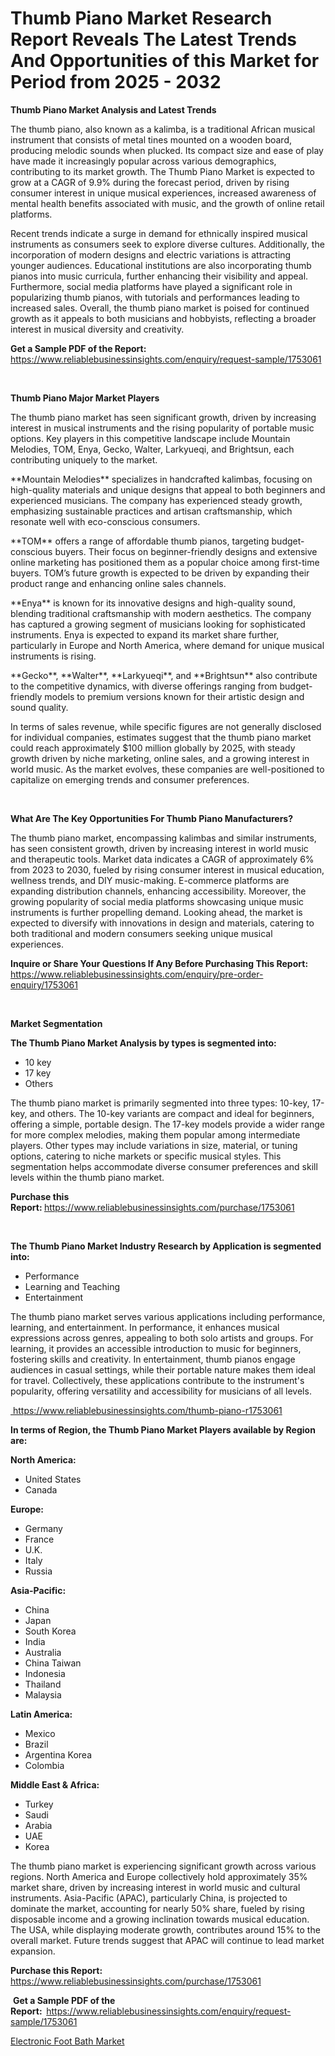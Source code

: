 <p><h1>Thumb Piano Market Research Report Reveals The Latest Trends And Opportunities of this Market for Period from 2025 - 2032</h1></p><p><strong>Thumb Piano Market Analysis and Latest Trends</strong></p>
<p><p>The thumb piano, also known as a kalimba, is a traditional African musical instrument that consists of metal tines mounted on a wooden board, producing melodic sounds when plucked. Its compact size and ease of play have made it increasingly popular across various demographics, contributing to its market growth. The Thumb Piano Market is expected to grow at a CAGR of 9.9% during the forecast period, driven by rising consumer interest in unique musical experiences, increased awareness of mental health benefits associated with music, and the growth of online retail platforms.</p><p>Recent trends indicate a surge in demand for ethnically inspired musical instruments as consumers seek to explore diverse cultures. Additionally, the incorporation of modern designs and electric variations is attracting younger audiences. Educational institutions are also incorporating thumb pianos into music curricula, further enhancing their visibility and appeal. Furthermore, social media platforms have played a significant role in popularizing thumb pianos, with tutorials and performances leading to increased sales. Overall, the thumb piano market is poised for continued growth as it appeals to both musicians and hobbyists, reflecting a broader interest in musical diversity and creativity.</p></p>
<p><strong>Get a Sample PDF of the Report:&nbsp;</strong> <a href="https://www.reliablebusinessinsights.com/enquiry/request-sample/1753061?utm_campaign=2323&utm_medium=2&utm_source=Github&utm_content=ia&utm_term=08022025&utm_id=thumb-piano">https://www.reliablebusinessinsights.com/enquiry/request-sample/1753061</a></p>
<p>&nbsp;</p>
<p><strong>Thumb Piano Major Market Players</strong></p>
<p><p>The thumb piano market has seen significant growth, driven by increasing interest in musical instruments and the rising popularity of portable music options. Key players in this competitive landscape include Mountain Melodies, TOM, Enya, Gecko, Walter, Larkyueqi, and Brightsun, each contributing uniquely to the market.</p><p>**Mountain Melodies** specializes in handcrafted kalimbas, focusing on high-quality materials and unique designs that appeal to both beginners and experienced musicians. The company has experienced steady growth, emphasizing sustainable practices and artisan craftsmanship, which resonate well with eco-conscious consumers.</p><p>**TOM** offers a range of affordable thumb pianos, targeting budget-conscious buyers. Their focus on beginner-friendly designs and extensive online marketing has positioned them as a popular choice among first-time buyers. TOM’s future growth is expected to be driven by expanding their product range and enhancing online sales channels.</p><p>**Enya** is known for its innovative designs and high-quality sound, blending traditional craftsmanship with modern aesthetics. The company has captured a growing segment of musicians looking for sophisticated instruments. Enya is expected to expand its market share further, particularly in Europe and North America, where demand for unique musical instruments is rising.</p><p>**Gecko**, **Walter**, **Larkyueqi**, and **Brightsun** also contribute to the competitive dynamics, with diverse offerings ranging from budget-friendly models to premium versions known for their artistic design and sound quality. </p><p>In terms of sales revenue, while specific figures are not generally disclosed for individual companies, estimates suggest that the thumb piano market could reach approximately $100 million globally by 2025, with steady growth driven by niche marketing, online sales, and a growing interest in world music. As the market evolves, these companies are well-positioned to capitalize on emerging trends and consumer preferences.</p></p>
<p>&nbsp;</p>
<p><strong>What Are The Key Opportunities For Thumb Piano Manufacturers?</strong></p>
<p><p>The thumb piano market, encompassing kalimbas and similar instruments, has seen consistent growth, driven by increasing interest in world music and therapeutic tools. Market data indicates a CAGR of approximately 6% from 2023 to 2030, fueled by rising consumer interest in musical education, wellness trends, and DIY music-making. E-commerce platforms are expanding distribution channels, enhancing accessibility. Moreover, the growing popularity of social media platforms showcasing unique music instruments is further propelling demand. Looking ahead, the market is expected to diversify with innovations in design and materials, catering to both traditional and modern consumers seeking unique musical experiences.</p></p>
<p><strong>Inquire or Share Your Questions If Any Before Purchasing This Report:</strong> <a href="https://www.reliablebusinessinsights.com/enquiry/pre-order-enquiry/1753061?utm_campaign=2323&utm_medium=2&utm_source=Github&utm_content=ia&utm_term=08022025&utm_id=thumb-piano">https://www.reliablebusinessinsights.com/enquiry/pre-order-enquiry/1753061</a></p>
<p>&nbsp;</p>
<p><strong>Market Segmentation</strong></p>
<p><strong>The Thumb Piano Market Analysis by types is segmented into:</strong></p>
<p><ul><li>10 key</li><li>17 key</li><li>Others</li></ul></p>
<p><p>The thumb piano market is primarily segmented into three types: 10-key, 17-key, and others. The 10-key variants are compact and ideal for beginners, offering a simple, portable design. The 17-key models provide a wider range for more complex melodies, making them popular among intermediate players. Other types may include variations in size, material, or tuning options, catering to niche markets or specific musical styles. This segmentation helps accommodate diverse consumer preferences and skill levels within the thumb piano market.</p></p>
<p><strong>Purchase this Report:&nbsp;</strong><a href="https://www.reliablebusinessinsights.com/purchase/1753061?utm_campaign=2323&utm_medium=2&utm_source=Github&utm_content=ia&utm_term=08022025&utm_id=thumb-piano">https://www.reliablebusinessinsights.com/purchase/1753061</a></p>
<p>&nbsp;</p>
<p><strong>The Thumb Piano Market Industry Research by Application is segmented into:</strong></p>
<p><ul><li>Performance</li><li>Learning and Teaching</li><li>Entertainment</li></ul></p>
<p><p>The thumb piano market serves various applications including performance, learning, and entertainment. In performance, it enhances musical expressions across genres, appealing to both solo artists and groups. For learning, it provides an accessible introduction to music for beginners, fostering skills and creativity. In entertainment, thumb pianos engage audiences in casual settings, while their portable nature makes them ideal for travel. Collectively, these applications contribute to the instrument's popularity, offering versatility and accessibility for musicians of all levels.</p></p>
<p><a href="https://www.reliablebusinessinsights.com/thumb-piano-r1753061?utm_campaign=2323&utm_medium=2&utm_source=Github&utm_content=ia&utm_term=08022025&utm_id=thumb-piano">&nbsp;https://www.reliablebusinessinsights.com/thumb-piano-r1753061</a></p>
<p><strong>In terms of Region, the Thumb Piano Market Players available by Region are:</strong></p>
<p>
    <p> <strong> North America: </strong>
        <ul>
            <li>United States</li>
            <li>Canada</li>
        </ul>
        </p> 
    <p> <strong> Europe: </strong>
        <ul>
            <li>Germany</li>
            <li>France</li>
            <li>U.K.</li>
            <li>Italy</li>
            <li>Russia</li>
        </ul>
        </p> 
    <p> <strong> Asia-Pacific: </strong>
        <ul>
            <li>China</li>
            <li>Japan</li>
            <li>South Korea</li>
            <li>India</li>
            <li>Australia</li>
            <li>China Taiwan</li>
            <li>Indonesia</li>
            <li>Thailand</li>
            <li>Malaysia</li>
        </ul>
        </p> 
    <p> <strong> Latin America: </strong>
        <ul>
            <li>Mexico</li>
            <li>Brazil</li>
            <li>Argentina Korea</li>
            <li>Colombia</li>
        </ul>
        </p> 
    <p> <strong> Middle East & Africa: </strong>
        <ul>
            <li>Turkey</li>
            <li>Saudi</li>
            <li>Arabia</li>
            <li>UAE</li>
            <li>Korea</li>
        </ul>
    </p>
    </p>
<p><p>The thumb piano market is experiencing significant growth across various regions. North America and Europe collectively hold approximately 35% market share, driven by increasing interest in world music and cultural instruments. Asia-Pacific (APAC), particularly China, is projected to dominate the market, accounting for nearly 50% share, fueled by rising disposable income and a growing inclination towards musical education. The USA, while displaying moderate growth, contributes around 15% to the overall market. Future trends suggest that APAC will continue to lead market expansion.</p></p>
<p><strong>Purchase this Report: </strong><a href="https://www.reliablebusinessinsights.com/purchase/1753061?utm_campaign=2323&utm_medium=2&utm_source=Github&utm_content=ia&utm_term=08022025&utm_id=thumb-piano">https://www.reliablebusinessinsights.com/purchase/1753061</a></p>
<p>&nbsp;<strong>Get a Sample PDF of the Report:&nbsp;&nbsp;</strong><a href="https://www.reliablebusinessinsights.com/enquiry/request-sample/1753061?utm_campaign=2323&utm_medium=2&utm_source=Github&utm_content=ia&utm_term=08022025&utm_id=thumb-piano">https://www.reliablebusinessinsights.com/enquiry/request-sample/1753061</a></p>
<p><strong></strong></p>
<p><p><a href="https://github.com/tanekacalderon743/Market-Research-Report-List-1/blob/main/electronic-foot-bath-market.md?utm_campaign=2323&utm_medium=2&utm_source=Github&utm_content=ia&utm_term=08022025&utm_id=thumb-piano">Electronic Foot Bath Market</a></p></p>